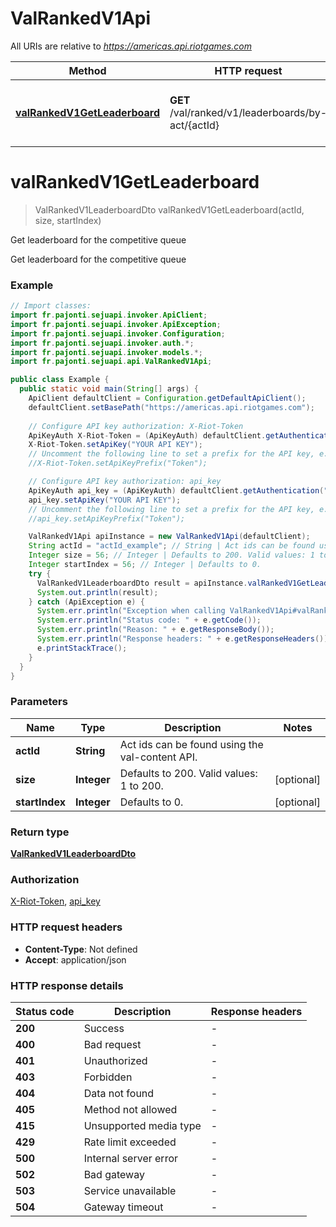 # ValRankedV1Api

All URIs are relative to *https://americas.api.riotgames.com*

| Method | HTTP request | Description |
|------------- | ------------- | -------------|
| [**valRankedV1GetLeaderboard**](ValRankedV1Api.md#valRankedV1GetLeaderboard) | **GET** /val/ranked/v1/leaderboards/by-act/{actId} | Get leaderboard for the competitive queue |


<a id="valRankedV1GetLeaderboard"></a>
# **valRankedV1GetLeaderboard**
> ValRankedV1LeaderboardDto valRankedV1GetLeaderboard(actId, size, startIndex)

Get leaderboard for the competitive queue

Get leaderboard for the competitive queue

### Example
```java
// Import classes:
import fr.pajonti.sejuapi.invoker.ApiClient;
import fr.pajonti.sejuapi.invoker.ApiException;
import fr.pajonti.sejuapi.invoker.Configuration;
import fr.pajonti.sejuapi.invoker.auth.*;
import fr.pajonti.sejuapi.invoker.models.*;
import fr.pajonti.sejuapi.api.ValRankedV1Api;

public class Example {
  public static void main(String[] args) {
    ApiClient defaultClient = Configuration.getDefaultApiClient();
    defaultClient.setBasePath("https://americas.api.riotgames.com");
    
    // Configure API key authorization: X-Riot-Token
    ApiKeyAuth X-Riot-Token = (ApiKeyAuth) defaultClient.getAuthentication("X-Riot-Token");
    X-Riot-Token.setApiKey("YOUR API KEY");
    // Uncomment the following line to set a prefix for the API key, e.g. "Token" (defaults to null)
    //X-Riot-Token.setApiKeyPrefix("Token");

    // Configure API key authorization: api_key
    ApiKeyAuth api_key = (ApiKeyAuth) defaultClient.getAuthentication("api_key");
    api_key.setApiKey("YOUR API KEY");
    // Uncomment the following line to set a prefix for the API key, e.g. "Token" (defaults to null)
    //api_key.setApiKeyPrefix("Token");

    ValRankedV1Api apiInstance = new ValRankedV1Api(defaultClient);
    String actId = "actId_example"; // String | Act ids can be found using the val-content API.
    Integer size = 56; // Integer | Defaults to 200. Valid values: 1 to 200.
    Integer startIndex = 56; // Integer | Defaults to 0.
    try {
      ValRankedV1LeaderboardDto result = apiInstance.valRankedV1GetLeaderboard(actId, size, startIndex);
      System.out.println(result);
    } catch (ApiException e) {
      System.err.println("Exception when calling ValRankedV1Api#valRankedV1GetLeaderboard");
      System.err.println("Status code: " + e.getCode());
      System.err.println("Reason: " + e.getResponseBody());
      System.err.println("Response headers: " + e.getResponseHeaders());
      e.printStackTrace();
    }
  }
}
```

### Parameters

| Name | Type | Description  | Notes |
|------------- | ------------- | ------------- | -------------|
| **actId** | **String**| Act ids can be found using the val-content API. | |
| **size** | **Integer**| Defaults to 200. Valid values: 1 to 200. | [optional] |
| **startIndex** | **Integer**| Defaults to 0. | [optional] |

### Return type

[**ValRankedV1LeaderboardDto**](ValRankedV1LeaderboardDto.md)

### Authorization

[X-Riot-Token](../README.md#X-Riot-Token), [api_key](../README.md#api_key)

### HTTP request headers

 - **Content-Type**: Not defined
 - **Accept**: application/json

### HTTP response details
| Status code | Description | Response headers |
|-------------|-------------|------------------|
| **200** | Success |  -  |
| **400** | Bad request |  -  |
| **401** | Unauthorized |  -  |
| **403** | Forbidden |  -  |
| **404** | Data not found |  -  |
| **405** | Method not allowed |  -  |
| **415** | Unsupported media type |  -  |
| **429** | Rate limit exceeded |  -  |
| **500** | Internal server error |  -  |
| **502** | Bad gateway |  -  |
| **503** | Service unavailable |  -  |
| **504** | Gateway timeout |  -  |

